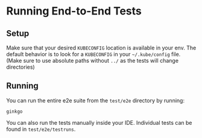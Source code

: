 # Running End-to-End Tests

## Setup

Make sure that your desired `KUBECONFIG` location is available in your env. The default behavior is to look for a 
`KUBECONFIG` in your `~/.kube/config` file. (Make sure to use absolute paths without `../` as the tests will change 
directories)

## Running

You can run the entire e2e suite from the `test/e2e` directory by running:

```
ginkgo
```

You can also run the tests manually inside your IDE. Individual tests can be found in `test/e2e/testruns`. 